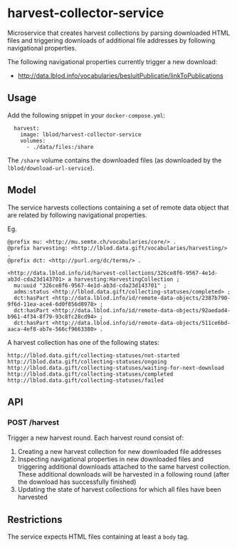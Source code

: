 # harvest-collector-service
Microservice that creates harvest collections by parsing downloaded HTML files and triggering downloads of additional file addresses by following navigational properties.

The following navigational properties currently trigger a new download:
* http://data.lblod.info/vocabularies/besluitPublicatie/linkToPublications

## Usage
Add the following snippet in your `docker-compose.yml`:
```
  harvest:
    image: lblod/harvest-collector-service
    volumes:
      - ./data/files:/share
```

The `/share` volume contains the downloaded files (as downloaded by the `lblod/download-url-service`).

## Model
The service harvests collections containing a set of remote data object that are related by following navigational properties.

Eg.
```
@prefix mu: <http://mu.semte.ch/vocabularies/core/> .
@prefix harvesting: <http://lblod.data.gift/vocabularies/harvesting/> .
@prefix dct: <http://purl.org/dc/terms/> .

<http://data.lblod.info/id/harvest-collections/326ce8f6-9567-4e1d-ab3d-cda23d143701> a harvesting:HarvestingCollection ;
  mu:uuid "326ce8f6-9567-4e1d-ab3d-cda23d143701" ;
  adms:status <http://lblod.data.gift/collecting-statuses/completed> ;
  dct:hasPart <http://data.lblod.info/id/remote-data-objects/2387b790-9f6d-11ea-ace4-6d0f856d8978> ;
  dct:hasPart <http://data.lblod.info/id/remote-data-objects/92aedad4-b961-4f34-8f79-93c8fc28cd94> ;
  dct:hasPart <http://data.lblod.info/id/remote-data-objects/511ce6bd-aaca-4ef8-ab7e-566cf9663380> .
```

A harvest collection has one of the following states:

```
http://lblod.data.gift/collecting-statuses/not-started
http://lblod.data.gift/collecting-statuses/ongoing
http://lblod.data.gift/collecting-statuses/waiting-for-next-download
http://lblod.data.gift/collecting-statuses/completed
http://lblod.data.gift/collecting-statuses/failed
```

## API
### POST /harvest
Trigger a new harvest round. Each harvest round consist of:
1. Creating a new harvest collection for new downloaded file addresses
2. Inspecting navigational properties in new downloaded files and triggering additional downloads attached to the same harvest collection. These additional downloads will be harvested in a following round (after the download has successfully finished)
3. Updating the state of harvest collections for which all files have been harvested

## Restrictions
The service expects HTML files containing at least a `body` tag.
